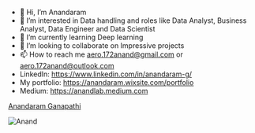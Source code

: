 - 👋 Hi, I’m Anandaram
- 👀 I’m interested in Data handling and roles like Data Analyst, Business Analyst, Data Engineer and Data Scientist 
- 🌱 I’m currently learning Deep learning 
- 💞️ I’m looking to collaborate on Impressive projects 
- 📫 How to reach me aero.172anand@gmail.com or aero.172anand@outlook.com
- LinkedIn: https://www.linkedin.com/in/anandaram-g/ 
- My portfolio: https://anandaram.wixsite.com/portfolio
- Medium: https://anandlab.medium.com

<div class="badge-base LI-profile-badge" data-locale="en_US" data-size="medium" data-theme="light" data-type="VERTICAL" data-vanity="anandaram-g" data-version="v1"><a class="badge-base__link LI-simple-link" href="https://in.linkedin.com/in/anandaram-g?trk=profile-badge">Anandaram Ganapathi</a></div>
              

![Anand](https://github-readme-stats.vercel.app/api?username=anand-lab-172&show_icons=true&theme=tokyonight)
